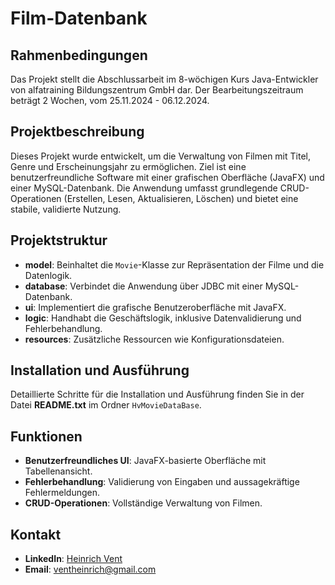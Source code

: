 # Film-Datenbank

## Rahmenbedingungen
Das Projekt stellt die Abschlussarbeit im 8-wöchigen Kurs Java-Entwickler 
von alfatraining Bildungszentrum GmbH dar. Der Bearbeitungszeitraum beträgt 2 Wochen, vom 25.11.2024 - 06.12.2024.

## Projektbeschreibung
Dieses Projekt wurde entwickelt, um die Verwaltung von Filmen mit Titel, Genre und Erscheinungsjahr zu ermöglichen. 
Ziel ist eine benutzerfreundliche Software mit einer grafischen Oberfläche (JavaFX) und einer MySQL-Datenbank. 
Die Anwendung umfasst grundlegende CRUD-Operationen (Erstellen, Lesen, Aktualisieren, Löschen) und bietet eine stabile, 
validierte Nutzung.

## Projektstruktur
- **model**: Beinhaltet die `Movie`-Klasse zur Repräsentation der Filme und die Datenlogik.
- **database**: Verbindet die Anwendung über JDBC mit einer MySQL-Datenbank.
- **ui**: Implementiert die grafische Benutzeroberfläche mit JavaFX.
- **logic**: Handhabt die Geschäftslogik, inklusive Datenvalidierung und Fehlerbehandlung.
- **resources**: Zusätzliche Ressourcen wie Konfigurationsdateien.

## Installation und Ausführung
Detaillierte Schritte für die Installation und Ausführung finden Sie in der Datei **README.txt** im Ordner `HvMovieDataBase`.

## Funktionen
- **Benutzerfreundliches UI**: JavaFX-basierte Oberfläche mit Tabellenansicht.
- **Fehlerbehandlung**: Validierung von Eingaben und aussagekräftige Fehlermeldungen.
- **CRUD-Operationen**: Vollständige Verwaltung von Filmen.

## Kontakt
- **LinkedIn**: [Heinrich Vent](https://www.linkedin.com/in/heinrich-vent-231a88266/)
- **Email**: ventheinrich@gmail.com

